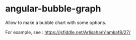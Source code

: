 # angular-bubble-graph
Allow to make a bubble chart with some options.

For example, see : https://jsfiddle.net/Arlisaha/h1amkaf8/27/
